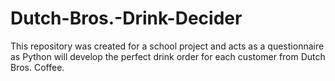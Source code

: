 # Dutch-Bros.-Drink-Decider
This repository was created for a school project and acts as a questionnaire as Python will develop the perfect drink order for each customer from Dutch Bros. Coffee.
